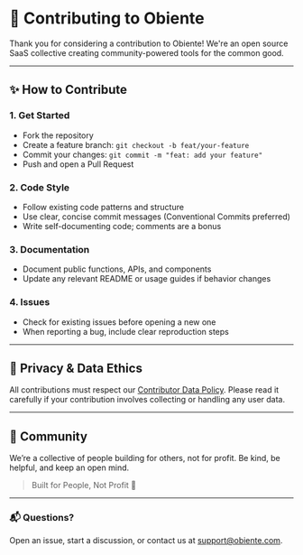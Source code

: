 # 🤝 Contributing to Obiente

Thank you for considering a contribution to Obiente! We're an open source SaaS collective creating community-powered tools for the common good.

---

## ✨ How to Contribute

### 1. **Get Started**

* Fork the repository
* Create a feature branch: `git checkout -b feat/your-feature`
* Commit your changes: `git commit -m "feat: add your feature"`
* Push and open a Pull Request

### 2. **Code Style**

* Follow existing code patterns and structure
* Use clear, concise commit messages (Conventional Commits preferred)
* Write self-documenting code; comments are a bonus

### 3. **Documentation**

* Document public functions, APIs, and components
* Update any relevant README or usage guides if behavior changes

### 4. **Issues**

* Check for existing issues before opening a new one
* When reporting a bug, include clear reproduction steps

---

## 🔐 Privacy & Data Ethics

All contributions must respect our [Contributor Data Policy](https://github.com/obiente/policies/blob/main/CONTRIBUTING-DATA.md). Please read it carefully if your contribution involves collecting or handling any user data.

---

## 🙌 Community

We’re a collective of people building for others, not for profit. Be kind, be helpful, and keep an open mind.

> Built for People, Not Profit 💙

---

### 📬 Questions?

Open an issue, start a discussion, or contact us at [support@obiente.com](mailto:support@obiente.com).
